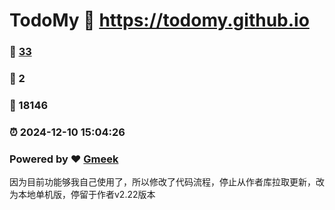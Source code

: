 # TodoMy :link: https://todomy.github.io 
### :page_facing_up: [33](https://todomy.github.io/tag.html) 
### :speech_balloon: 2 
### :hibiscus: 18146 
### :alarm_clock: 2024-12-10 15:04:26 
### Powered by :heart: [Gmeek](https://github.com/Meekdai/Gmeek)

因为目前功能够我自己使用了，所以修改了代码流程，停止从作者库拉取更新，改为本地单机版，停留于作者v2.22版本
